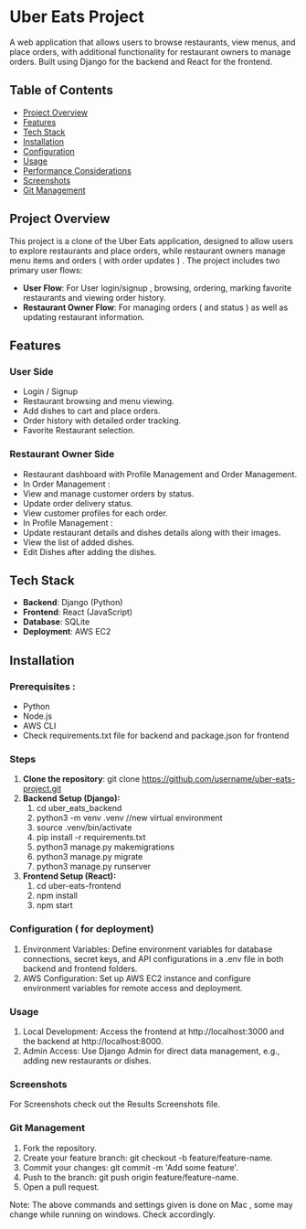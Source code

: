 # Uber Eats Project

A web application that allows users to browse restaurants, view menus, and place orders, with additional functionality for restaurant owners to manage orders. Built using Django for the backend and React for the frontend.

## Table of Contents
- [Project Overview](#project-overview)
- [Features](#features)
- [Tech Stack](#tech-stack)
- [Installation](#installation)
- [Configuration](#configuration)
- [Usage](#usage)
- [Performance Considerations](#performance-considerations)
- [Screenshots](#screenshots)
- [Git Management](#git-management)

## Project Overview

This project is a clone of the Uber Eats application, designed to allow users to explore restaurants and place orders, while restaurant owners manage menu items and orders ( with order updates ) . The project includes two primary user flows:

- **User Flow**: For User login/signup , browsing, ordering, marking favorite restaurants and viewing order history.
- **Restaurant Owner Flow**: For managing orders ( and status ) as well as  updating restaurant information.

## Features

### User Side
- Login / Signup
- Restaurant browsing and menu viewing.
- Add dishes to cart and place orders.
- Order history with detailed order tracking.
- Favorite Restaurant selection.

### Restaurant Owner Side
- Restaurant dashboard with Profile Management and Order Management.
- In Order Management :
- View and manage customer orders by status.
- Update order delivery status.
- View customer profiles for each order.
- In Profile Management :
- Update restaurant details and dishes details along with their images.
- View the list of added dishes.
- Edit Dishes after adding the dishes.

## Tech Stack
- **Backend**: Django (Python)
- **Frontend**: React (JavaScript)
- **Database**: SQLite 
- **Deployment**: AWS EC2

## Installation

### Prerequisites : 
- Python 
- Node.js 
- AWS CLI
- Check requirements.txt file for backend and package.json for frontend

### Steps

1. **Clone the repository**:
   git clone https://github.com/username/uber-eats-project.git
2. **Backend Setup (Django):**
   1. cd uber_eats_backend
   2. python3 -m venv .venv //new virtual environment
   3. source .venv/bin/activate
   4. pip install -r requirements.txt
   5. python3 manage.py makemigrations
   6. python3 manage.py migrate
   7. python3 manage.py runserver
3. **Frontend Setup (React):**
   1. cd uber-eats-frontend
   2. npm install
   3. npm start

### Configuration ( for deployment)
1. Environment Variables:
   Define environment variables for database connections, secret keys, and API configurations in a .env file in both backend and frontend folders.
2. AWS Configuration:
   Set up AWS EC2 instance and configure environment variables for remote access and deployment.

### Usage

1. Local Development: Access the frontend at http://localhost:3000 and the backend at http://localhost:8000.
2. Admin Access: Use Django Admin for direct data management, e.g., adding new restaurants or dishes.

### Screenshots
For Screenshots check out the Results Screenshots file.

### Git Management
1. Fork the repository.
2. Create your feature branch: git checkout -b feature/feature-name.
3. Commit your changes: git commit -m 'Add some feature'.
4. Push to the branch: git push origin feature/feature-name.
5. Open a pull request.

Note: The above commands and settings given is done on Mac , some may change while running on windows. Check accordingly.



